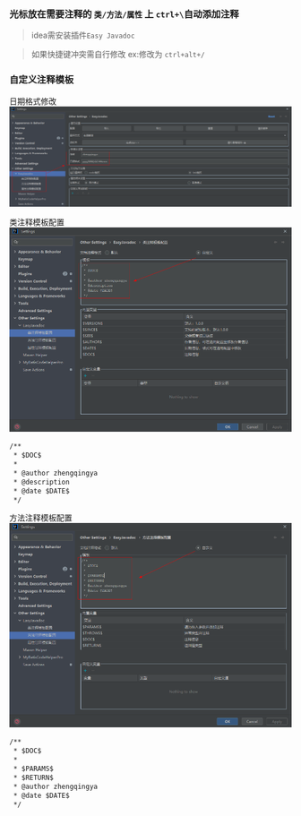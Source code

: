 ### 光标放在需要注释的 `类/方法/属性` 上 `ctrl+\`自动添加注释

> idea需安装插件`Easy Javadoc`

> 如果快捷键冲突需自行修改 ex:修改为 `ctrl+alt+/`

### 自定义注释模板

日期格式修改
![easy-javadoc.png](images/easy-javadoc-date-format.png)

类注释模板配置
![easy-javadoc.png](images/easy-javadoc-custom-class.png)

```
/**
 * $DOC$
 *
 * @author zhengqingya
 * @description
 * @date $DATE$
 */
```

方法注释模板配置
![easy-javadoc.png](images/easy-javadoc-custom-method.png)

```
/**
 * $DOC$
 *
 * $PARAMS$
 * $RETURN$
 * @author zhengqingya
 * @date $DATE$
 */
```
